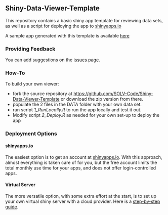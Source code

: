 ## Shiny-Data-Viewer-Template
This repository contains a basic shiny app template for reviewing data sets, as well as a script for deploying the app to [shinyapps.io](shinyapps.io)

A sample app generated with this template is available [here](https://solv-code.shinyapps.io/GenericDataViewer/)


### Providing Feedback


You can add suggestions on the [issues  page](https://github.com/SOLV-Code/Shiny-Data-Viewer-Template/issues).

### How-To

To build your own viewer:
* fork the source repository at https://github.com/SOLV-Code/Shiny-Data-Viewer-Template or download the zip version from there.
* populate the 2 files in the DATA folder with your own data set.
* run script *1_RunLocally.R* to run the app locally and test it out.
* Modify script *2_Deploy.R* as needed for your own set-up to deploy the app


### Deployment Options

#### shinyapps.io

The easiest option is to get an account at [shinyapps.io](https://www.shinyapps.io/).
With this approach, almost everything is taken care of for you, but the
free account limits the total monthly use time for your apps, and does not
offer login-controlled apps.

#### Virtual Server

The more versatile option, with some extra effort at the start, is to set up your own virtual shiny server with a cloud provider. 
Here is a [step-by-step guide](https://deanattali.com/2015/05/09/setup-rstudio-shiny-server-digital-ocean/).


